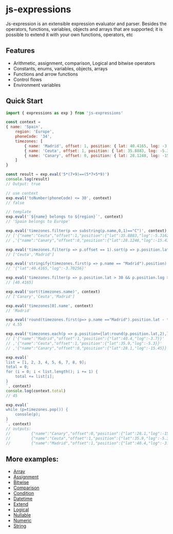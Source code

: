 # js-expressions

Js-expression is an extensible expression evaluator and parser. Besides the operators, functions, variables, objects and arrays that are supported; it is possible to extend it with your own functions, operators, etc

## Features

- Arithmetic, assignment, comparison, Logical and bitwise operators
- Constants, enums, variables, objects, arrays
- Functions and arrow functions
- Control flows
- Environment variables

## Quick Start

```javascript
import { expressions as exp } from 'js-expressions'

const context = 
{ name: 'Spain',
	region: 'Europe',
	phoneCode: '34',
	timezones: [
		{ name: 'Madrid', offset: 1, position: { lat: 40.4165, log: -3.70256 } },
		{ name: 'Ceuta', offset: 1, position: { lat: 35.8883, log: -5.3162 } },
		{ name: 'Canary', offset: 0, position: { lat: 28.1248, log: -15.43 } }
	]
}

const result = exp.eval('5*(7+9)==(5*7+5*9)')
console.log(result)
// Output: true

// use context
exp.eval('toNumber(phoneCode) <= 30', context)
// false

// template
exp.eval('`${name} belongs to ${region}`', context)
// 'Spain belongs to Europe'

exp.eval('timezones.filter(p => substring(p.name,0,1)=="C")', context)
// ['{"name":"Ceuta","offset":1,"position":{"lat":35.8883,"log":-5.3162}}'
// ,'{"name":"Canary","offset":0,"position":{"lat":28.1248,"log":-15.43}}']

exp.eval('timezones.filter(p => p.offset == 1).sort(p => p.position.lat).name', context)
// ['Ceuta','Madrid']

exp.eval('stringify(timezones.first(p => p.name == "Madrid").position)', context)
// '{"lat":40.4165,"log":-3.70256}'

exp.eval('timezones.filter(p => p.position.lat > 30 && p.position.log > -4).position.lat', context)
// [40.4165]

exp.eval('sort(timezones.name)', context)
// ['Canary','Ceuta','Madrid']

exp.eval('timezones[0].name', context)
// 'Madrid'

exp.eval('round(timezones.first(p=> p.name =="Madrid").position.lat - timezones.first(p=> p.name =="Ceuta").position.lat,2)', context)
// 4.55

exp.eval('timezones.each(p => p.position={lat:round(p.position.lat,2),log:round(p.position.log,2)}).map(p=> stringify(p))', context)
// ['{"name":"Madrid","offset":1,"position":{"lat":40.4,"log":-3.7}}'
// ,'{"name":"Ceuta","offset":1,"position":{"lat":35.9,"log":-5.3}}'
// ,'{"name":"Canary","offset":0,"position":{"lat":28.1,"log":-15.45}}']

exp.eval(`
list = [1, 2, 3, 4, 5, 6, 7, 8, 9];
total = 0;
for (i = 0; i < list.length(); i += 1) {
	total += list[i];
}
`, context)
console.log(context.total)
// 45

exp.eval(`
while (p=timezones.pop()) {
	console(p);
}
`, context)
// outputs:
//         {"name":"Canary","offset":0,"position":{"lat":28.1,"log":-15.45}}
//         {"name":"Ceuta","offset":1,"position":{"lat":35.9,"log":-5.3}}
//         {"name":"Madrid","offset":1,"position":{"lat":40.4,"log":-3.7}}
```

## More examples:

- [Array](https://github.com/FlavioLionelRita/js-expressions/wiki/Array)
- [Assignment](https://github.com/FlavioLionelRita/js-expressions/wiki/Assignment)
- [Bitwise](https://github.com/FlavioLionelRita/js-expressions/wiki/Bitwise)
- [Comparison](https://github.com/FlavioLionelRita/js-expressions/wiki/Comparison)
- [Condition](https://github.com/FlavioLionelRita/js-expressions/wiki/Condition)
- [Datetime](https://github.com/FlavioLionelRita/js-expressions/wiki/Datetime)
- [Extend](https://github.com/FlavioLionelRita/js-expressions/wiki/Extend)
- [Logical](https://github.com/FlavioLionelRita/js-expressions/wiki/Logical)
- [Nullable](https://github.com/FlavioLionelRita/js-expressions/wiki/Nullable)
- [Numeric](https://github.com/FlavioLionelRita/js-expressions/wiki/Numeric)
- [String](https://github.com/FlavioLionelRita/js-expressions/wiki/String)
